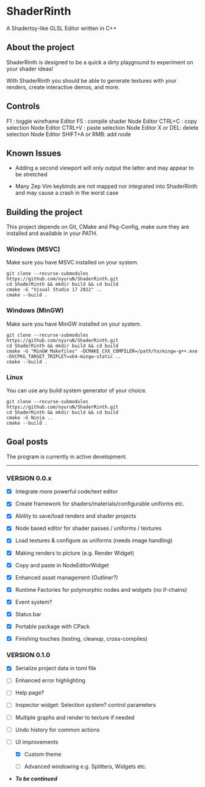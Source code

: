 # ShaderRinth

A Shadertoy-like GLSL Editor written in C++

## About the project

ShaderRinth is designed to be a quick a dirty
playground to experiment on your shader ideas!

With ShaderRinth you should be able to generate
textures with your renders, create interactive
demos, and more.

## Controls

F1 : toggle wireframe
Editor F5 : compile shader
Node Editor CTRL+C : copy selection
Node Editor CTRL+V : paste selection
Node Editor X or DEL: delete selection
Node Editor SHIFT+A or RMB: add node

## Known Issues

* Adding a second viewport will only output the latter
and may appear to be stretched

* Many Zep Vim keybinds are not mapped nor integrated
into ShaderRinth and may cause a crash in the worst case

## Building the project

This project depends on Git, CMake and Pkg-Config,
make sure they are installed and available in your PATH.

### Windows (MSVC)

Make sure you have MSVC installed on your system.

```console
git clone --recurse-submodules https://github.com/nyuruN/ShaderRinth.git
cd ShaderRinth && mkdir build && cd build
cmake -G "Visual Studio 17 2022" ..
cmake --build .
```

### Windows (MinGW)

Make sure you have MinGW installed on your system.

```console
git clone --recurse-submodules https://github.com/nyuruN/ShaderRinth.git
cd ShaderRinth && mkdir build && cd build
cmake -G "MinGW Makefiles" -DCMAKE_CXX_COMPILER=/path/to/mingw-g++.exe -DVCPKG_TARGET_TRIPLET=x64-mingw-static ..
cmake --build .
```

### Linux

You can use any build system generator of your choice.

```console
git clone --recurse-submodules https://github.com/nyuruN/ShaderRinth.git
cd ShaderRinth && mkdir build && cd build
cmake -G Ninja ..
cmake --build .
```

## Goal posts

The program is currently in active development.

---

### VERSION 0.0.x

* [x] Integrate more powerful code/text editor

* [x] Create framework for shaders/materials/configurable uniforms etc.

* [x] Ability to save/load renders and shader projects

* [x] Node based editor for shader passes / uniforms / textures

* [x] Load textures & configure as uniforms (needs image handling)

* [x] Making renders to picture (e.g. Render Widget)

* [x] Copy and paste in NodeEditorWidget

* [x] Enhanced asset management (Outliner?)

* [x] Runtime Factories for polymorphic nodes and widgets (no if-chains)

* [x] Event system?

* [x] Status bar

* [x] Portable package with CPack

* [x] Finishing touches (testing, cleanup, cross-compiles)

### VERSION 0.1.0

* [x] Serialize project data in toml file

* [ ] Enhanced error highlighting

* [ ] Help page?

* [ ] Inspector widget: Selection system? control parameters

* [ ] Multiple graphs and render to texture if needed

* [ ] Undo history for common actions

* [ ] UI improvements

  * [x] Custom theme

  * [ ] Advanced windowing e.g. Splitters, Widgets etc. 

* ***To be continued***


